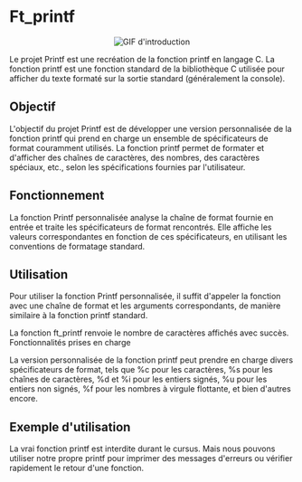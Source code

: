 # Ft_printf
<div align="center">
  <img src="https://media2.giphy.com/media/v1.Y2lkPTc5MGI3NjExYmt6bDRlYXcxYmU3ZHgydG1qOHJ3MDAzazQ2NmUwcnFxcHRsOWFraCZlcD12MV9pbnRlcm5hbF9naWZfYnlfaWQmY3Q9Zw/lXiRLb0xFzmreM8k8/giphy.gif" alt="GIF d'introduction">
</div>


Le projet Printf est une recréation de la fonction printf en langage C. La fonction printf est une fonction standard de la bibliothèque C utilisée pour afficher du texte formaté sur la sortie standard (généralement la console).
## Objectif

L'objectif du projet Printf est de développer une version personnalisée de la fonction printf qui prend en charge un ensemble de spécificateurs de format couramment utilisés. La fonction printf permet de formater et d'afficher des chaînes de caractères, des nombres, des caractères spéciaux, etc., selon les spécifications fournies par l'utilisateur.
## Fonctionnement

La fonction Printf personnalisée analyse la chaîne de format fournie en entrée et traite les spécificateurs de format rencontrés. Elle affiche les valeurs correspondantes en fonction de ces spécificateurs, en utilisant les conventions de formatage standard.
## Utilisation

Pour utiliser la fonction Printf personnalisée, il suffit d'appeler la fonction avec une chaîne de format et les arguments correspondants, de manière similaire à la fonction printf standard.

La fonction ft_printf renvoie le nombre de caractères affichés avec succès.
Fonctionnalités prises en charge

La version personnalisée de la fonction printf peut prendre en charge divers spécificateurs de format, tels que %c pour les caractères, %s pour les chaînes de caractères, %d et %i pour les entiers signés, %u pour les entiers non signés, %f pour les nombres à virgule flottante, et bien d'autres encore.
## Exemple d'utilisation

La vrai fonction printf est interdite durant le cursus. Mais nous pouvons utiliser notre propre printf pour imprimer des messages d'erreurs ou vérifier rapidement le retour d'une fonction.

